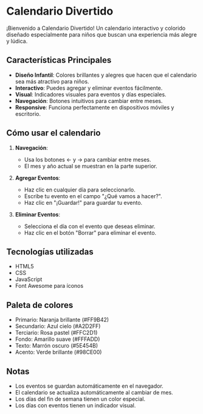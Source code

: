 # Calendario Divertido 

¡Bienvenido a Calendario Divertido! Un calendario interactivo y colorido diseñado especialmente para niños que buscan una experiencia más alegre y lúdica.

## Características Principales

- **Diseño Infantil**: Colores brillantes y alegres que hacen que el calendario sea más atractivo para niños.
- **Interactivo**: Puedes agregar y eliminar eventos fácilmente.
- **Visual**: Indicadores visuales para eventos y días especiales.
- **Navegación**: Botones intuitivos para cambiar entre meses.
- **Responsive**: Funciona perfectamente en dispositivos móviles y escritorio.

## Cómo usar el calendario

1. **Navegación**:
   - Usa los botones ← y → para cambiar entre meses.
   - El mes y año actual se muestran en la parte superior.

2. **Agregar Eventos**:
   - Haz clic en cualquier día para seleccionarlo.
   - Escribe tu evento en el campo "¿Qué vamos a hacer?".
   - Haz clic en "¡Guardar!" para guardar tu evento.

3. **Eliminar Eventos**:
   - Selecciona el día con el evento que deseas eliminar.
   - Haz clic en el botón "Borrar" para eliminar el evento.

## Tecnologías utilizadas

- HTML5
- CSS
- JavaScript 
- Font Awesome para íconos

## Paleta de colores

- Primario: Naranja brillante (#FF9B42)
- Secundario: Azul cielo (#A2D2FF)
- Terciario: Rosa pastel (#FFC2D1)
- Fondo: Amarillo suave (#FFFADD)
- Texto: Marrón oscuro (#5E454B)
- Acento: Verde brillante (#98CE00)

## Notas

- Los eventos se guardan automáticamente en el navegador.
- El calendario se actualiza automáticamente al cambiar de mes.
- Los días del fin de semana tienen un color especial.
- Los días con eventos tienen un indicador visual.
